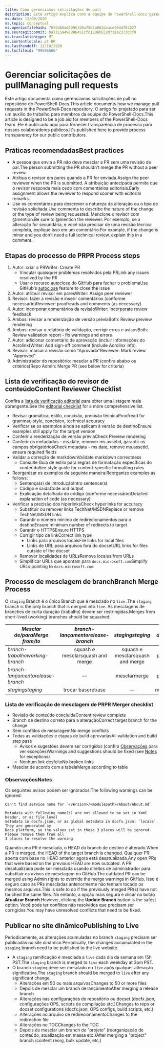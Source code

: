 ```yaml
---
title: Como gerenciamos solicitações de pull
description: Este artigo explica como a equipe do PowerShell-Docs gerencia solicitações de pull.
ms.date: 12/09/2020
ms.topic: conceptual
ms.openlocfilehash: 7050db6ad30963d0a75b2a083daace494d703027
ms.sourcegitcommit: ba7315a496986451cfc1296b659d73ea2373d3f0
ms.translationtype: MT
ms.contentlocale: pt-BR
ms.lasthandoff: 12/10/2020
ms.locfileid: "99596566"
---
```

# <a name="managing-pull-requests"></a><span data-ttu-id="dbc88-103">Gerenciar solicitações de pull</span><span class="sxs-lookup"><span data-stu-id="dbc88-103">Managing pull requests</span></span>

<span data-ttu-id="dbc88-104">Este artigo documenta como gerenciamos solicitações de pull no repositório do PowerShell-Docs.</span><span class="sxs-lookup"><span data-stu-id="dbc88-104">This article documents how we manage pull requests in the PowerShell-Docs repository.</span></span> <span data-ttu-id="dbc88-105">O artigo foi projetado para ser um auxílio de trabalho para membros da equipe do PowerShell-Docs.</span><span class="sxs-lookup"><span data-stu-id="dbc88-105">This article is designed to be a job aid for members of the PowerShell-Docs team.</span></span> <span data-ttu-id="dbc88-106">Ele é publicado aqui para fornecer transparência de processo para nossos colaboradores públicos.</span><span class="sxs-lookup"><span data-stu-id="dbc88-106">It's published here to provide process transparency for our public contributors.</span></span>

## <a name="best-practices"></a><span data-ttu-id="dbc88-107">Práticas recomendadas</span><span class="sxs-lookup"><span data-stu-id="dbc88-107">Best practices</span></span>

- <span data-ttu-id="dbc88-108">A pessoa que envia a PR não deve mesclar a PR sem uma revisão de par.</span><span class="sxs-lookup"><span data-stu-id="dbc88-108">The person submitting the PR shouldn't merge the PR without a peer review.</span></span>
- <span data-ttu-id="dbc88-109">Atribua o revisor em pares quando a PR for enviada.</span><span class="sxs-lookup"><span data-stu-id="dbc88-109">Assign the peer reviewer when the PR is submitted.</span></span> <span data-ttu-id="dbc88-110">A atribuição antecipada permite que o revisor responda mais cedo com comentários editoriais.</span><span class="sxs-lookup"><span data-stu-id="dbc88-110">Early assignment allows the reviewer to respond sooner with editorial remarks.</span></span>
- <span data-ttu-id="dbc88-111">Use os comentários para descrever a natureza da alteração ou o tipo de revisão solicitada.</span><span class="sxs-lookup"><span data-stu-id="dbc88-111">Use comments to describe the nature of the change or the type of review being requested.</span></span> <span data-ttu-id="dbc88-112">Mencione o revisor com @mention.</span><span class="sxs-lookup"><span data-stu-id="dbc88-112">Be sure to @mention the reviewer.</span></span> <span data-ttu-id="dbc88-113">Por exemplo, se a alteração for secundária, e você não precisar de uma revisão técnica completa, explique isso em um comentário.</span><span class="sxs-lookup"><span data-stu-id="dbc88-113">For example, if the change is minor and you don't need a full technical review, explain this in a comment.</span></span>

## <a name="pr-process-steps"></a><span data-ttu-id="dbc88-114">Etapas do processo de PR</span><span class="sxs-lookup"><span data-stu-id="dbc88-114">PR Process steps</span></span>

1. <span data-ttu-id="dbc88-115">Autor: criar a PR</span><span class="sxs-lookup"><span data-stu-id="dbc88-115">Writer: Create PR</span></span>
   - <span data-ttu-id="dbc88-116">Vincular quaisquer problemas resolvidos pela PR</span><span class="sxs-lookup"><span data-stu-id="dbc88-116">Link any issues resolved by the PR</span></span>
   - <span data-ttu-id="dbc88-117">Usar o recurso [autoclose](https://help.github.com/en/articles/closing-issues-using-keywords) do GitHub para fechar o problema</span><span class="sxs-lookup"><span data-stu-id="dbc88-117">Use GitHub's [autoclose](https://help.github.com/en/articles/closing-issues-using-keywords) feature to close the issue</span></span>
1. <span data-ttu-id="dbc88-118">Autor: atribuir revisor em pares</span><span class="sxs-lookup"><span data-stu-id="dbc88-118">Writer: Assign peer reviewer</span></span>
1. <span data-ttu-id="dbc88-119">Revisor: fazer a revisão e inserir comentários (conforme necessário)</span><span class="sxs-lookup"><span data-stu-id="dbc88-119">Reviewer: proofreads and comments (as necessary)</span></span>
1. <span data-ttu-id="dbc88-120">Autor: incorporar comentários da revisão</span><span class="sxs-lookup"><span data-stu-id="dbc88-120">Writer: Incorporate review feedback</span></span>
1. <span data-ttu-id="dbc88-121">Ambos: revisar a renderização de versão prévia</span><span class="sxs-lookup"><span data-stu-id="dbc88-121">Both: Review preview rendering</span></span>
1. <span data-ttu-id="dbc88-122">Ambos: revisar o relatório de validação, corrigir erros e avisos</span><span class="sxs-lookup"><span data-stu-id="dbc88-122">Both: Review validation report - fix warnings and errors</span></span>
1. <span data-ttu-id="dbc88-123">Autor: adicionar comentário de aprovação (incluir informações do Acrolinx)</span><span class="sxs-lookup"><span data-stu-id="dbc88-123">Writer: Add sign-off comment (include Acrolinx info)</span></span>
1. <span data-ttu-id="dbc88-124">Revisor: marcar a revisão como "Aprovada"</span><span class="sxs-lookup"><span data-stu-id="dbc88-124">Reviewer: Mark review "Approved"</span></span>
1. <span data-ttu-id="dbc88-125">Administrador do repositório: mesclar a PR (confira abaixo os critérios)</span><span class="sxs-lookup"><span data-stu-id="dbc88-125">Repo Admin: Merge PR (see below for criteria)</span></span>

## <a name="content-reviewer-checklist"></a><span data-ttu-id="dbc88-126">Lista de verificação do revisor de conteúdo</span><span class="sxs-lookup"><span data-stu-id="dbc88-126">Content Reviewer Checklist</span></span>

<span data-ttu-id="dbc88-127">Confira a [lista de verificação editorial](editorial-checklist.md) para obter uma listagem mais abrangente.</span><span class="sxs-lookup"><span data-stu-id="dbc88-127">See the [editorial checklist](editorial-checklist.md) for a more comprehensive list.</span></span>

- <span data-ttu-id="dbc88-128">Revisar gramática, estilo, concisão, precisão técnica</span><span class="sxs-lookup"><span data-stu-id="dbc88-128">Proofread for grammar, style, concision, technical accuracy</span></span>
- <span data-ttu-id="dbc88-129">Verificar se os exemplos ainda se aplicam à versão de destino</span><span class="sxs-lookup"><span data-stu-id="dbc88-129">Ensure examples still apply for the target version</span></span>
- <span data-ttu-id="dbc88-130">Conferir a renderização de versão prévia</span><span class="sxs-lookup"><span data-stu-id="dbc88-130">Check Preview rendering</span></span>
- <span data-ttu-id="dbc88-131">Conferir os metadados – ms.date, remover ms.assetid, garantir os campos obrigatórios</span><span class="sxs-lookup"><span data-stu-id="dbc88-131">Check metadata - ms.date, remove ms.assetid, ensure required fields</span></span>
- <span data-ttu-id="dbc88-132">Validar a correção de markdown</span><span class="sxs-lookup"><span data-stu-id="dbc88-132">Validate markdown correctness</span></span>
  - <span data-ttu-id="dbc88-133">Consulte Guia de estilo para regras de formatação específicas do conteúdo</span><span class="sxs-lookup"><span data-stu-id="dbc88-133">See style guide for content-specific formatting rules</span></span>
- <span data-ttu-id="dbc88-134">Reorganizar os exemplos da seguinte maneira:</span><span class="sxs-lookup"><span data-stu-id="dbc88-134">Reorganize examples as follows:</span></span>
  - <span data-ttu-id="dbc88-135">Sentença(s) de introdução</span><span class="sxs-lookup"><span data-stu-id="dbc88-135">Intro sentence(s)</span></span>
  - <span data-ttu-id="dbc88-136">Código e saída</span><span class="sxs-lookup"><span data-stu-id="dbc88-136">Code and output</span></span>
  - <span data-ttu-id="dbc88-137">Explicação detalhada do código (conforme necessário)</span><span class="sxs-lookup"><span data-stu-id="dbc88-137">Detailed explanation of code (as necessary)</span></span>
- <span data-ttu-id="dbc88-138">Verificar a precisão dos hiperlinks</span><span class="sxs-lookup"><span data-stu-id="dbc88-138">Check hyperlinks for accuracy</span></span>
  - <span data-ttu-id="dbc88-139">Substituir ou remover links TechNet/MSDN</span><span class="sxs-lookup"><span data-stu-id="dbc88-139">Replace or remove TechNet/MSDN links</span></span>
  - <span data-ttu-id="dbc88-140">Garantir o número mínimo de redirecionamentos para o destino</span><span class="sxs-lookup"><span data-stu-id="dbc88-140">Ensure minimum number of redirects to target</span></span>
  - <span data-ttu-id="dbc88-141">Garantir o HTTPS</span><span class="sxs-lookup"><span data-stu-id="dbc88-141">Ensure HTTPS</span></span>
  - <span data-ttu-id="dbc88-142">Corrigir tipo de link</span><span class="sxs-lookup"><span data-stu-id="dbc88-142">Correct link type</span></span>
    - <span data-ttu-id="dbc88-143">Links para arquivos locais</span><span class="sxs-lookup"><span data-stu-id="dbc88-143">File links for local files</span></span>
    - <span data-ttu-id="dbc88-144">Links de URL para arquivos fora do docset</span><span class="sxs-lookup"><span data-stu-id="dbc88-144">URL links for files outside of the docset</span></span>
  - <span data-ttu-id="dbc88-145">Remover localidades de URLs</span><span class="sxs-lookup"><span data-stu-id="dbc88-145">Remove locales from URLs</span></span>
  - <span data-ttu-id="dbc88-146">Simplificar URLs que apontam para `docs.microsoft.com`</span><span class="sxs-lookup"><span data-stu-id="dbc88-146">Simplify URLs pointing to `docs.microsoft.com`</span></span>

## <a name="branch-merge-process"></a><span data-ttu-id="dbc88-147">Processo de mesclagem de branch</span><span class="sxs-lookup"><span data-stu-id="dbc88-147">Branch Merge Process</span></span>

<span data-ttu-id="dbc88-148">O `staging` Branch é o único Branch que é mesclado no `live` .</span><span class="sxs-lookup"><span data-stu-id="dbc88-148">The `staging` branch is the only branch that is merged into `live`.</span></span> <span data-ttu-id="dbc88-149">As mesclagens de branches de curta duração (trabalho) devem ser restringidas.</span><span class="sxs-lookup"><span data-stu-id="dbc88-149">Merges from short-lived (working) branches should be squashed.</span></span>

| <span data-ttu-id="dbc88-150">*Mesclar de/para*</span><span class="sxs-lookup"><span data-stu-id="dbc88-150">*Merge from/to*</span></span>  | <span data-ttu-id="dbc88-151">*branch-lançamento*</span><span class="sxs-lookup"><span data-stu-id="dbc88-151">*release-branch*</span></span> | <span data-ttu-id="dbc88-152">*staging*</span><span class="sxs-lookup"><span data-stu-id="dbc88-152">*staging*</span></span>        | <span data-ttu-id="dbc88-153">*dinâmico*</span><span class="sxs-lookup"><span data-stu-id="dbc88-153">*live*</span></span>      |
| ---------------- |:----------------:|:----------------:|:-----------:|
| <span data-ttu-id="dbc88-154">*branch-trabalho*</span><span class="sxs-lookup"><span data-stu-id="dbc88-154">*working-branch*</span></span> | <span data-ttu-id="dbc88-155">squash e mesclar</span><span class="sxs-lookup"><span data-stu-id="dbc88-155">squash and merge</span></span> | <span data-ttu-id="dbc88-156">squash e mesclar</span><span class="sxs-lookup"><span data-stu-id="dbc88-156">squash and merge</span></span> | <span data-ttu-id="dbc88-157">Não permitido</span><span class="sxs-lookup"><span data-stu-id="dbc88-157">Not allowed</span></span> |
| <span data-ttu-id="dbc88-158">*branch-lançamento*</span><span class="sxs-lookup"><span data-stu-id="dbc88-158">*release-branch*</span></span> | &mdash;          | <span data-ttu-id="dbc88-159">mesclar</span><span class="sxs-lookup"><span data-stu-id="dbc88-159">merge</span></span>            | <span data-ttu-id="dbc88-160">Não permitido</span><span class="sxs-lookup"><span data-stu-id="dbc88-160">Not allowed</span></span> |
| <span data-ttu-id="dbc88-161">*staging*</span><span class="sxs-lookup"><span data-stu-id="dbc88-161">*staging*</span></span>        | <span data-ttu-id="dbc88-162">trocar base</span><span class="sxs-lookup"><span data-stu-id="dbc88-162">rebase</span></span>           | &mdash;          | <span data-ttu-id="dbc88-163">mesclar</span><span class="sxs-lookup"><span data-stu-id="dbc88-163">merge</span></span>       |

### <a name="pr-merger-checklist"></a><span data-ttu-id="dbc88-164">Lista de verificação de mesclagem de PR</span><span class="sxs-lookup"><span data-stu-id="dbc88-164">PR Merger checklist</span></span>

- <span data-ttu-id="dbc88-165">Revisão de conteúdo concluída</span><span class="sxs-lookup"><span data-stu-id="dbc88-165">Content review complete</span></span>
- <span data-ttu-id="dbc88-166">Branch de destino correto para a alteração</span><span class="sxs-lookup"><span data-stu-id="dbc88-166">Correct target branch for the change</span></span>
- <span data-ttu-id="dbc88-167">Sem conflitos de mesclagem</span><span class="sxs-lookup"><span data-stu-id="dbc88-167">No merge conflicts</span></span>
- <span data-ttu-id="dbc88-168">Todas as validações e etapas de build aprovadas</span><span class="sxs-lookup"><span data-stu-id="dbc88-168">All validation and build step pass</span></span>
  - <span data-ttu-id="dbc88-169">Avisos e sugestões devem ser corrigidos (confira [Observações](#notes) para ver exceções)</span><span class="sxs-lookup"><span data-stu-id="dbc88-169">Warnings and suggestions should be fixed (see [Notes](#notes) for exceptions)</span></span>
  - <span data-ttu-id="dbc88-170">Nenhum link desfeito</span><span class="sxs-lookup"><span data-stu-id="dbc88-170">No broken links</span></span>
- <span data-ttu-id="dbc88-171">Mesclar de acordo com a tabela</span><span class="sxs-lookup"><span data-stu-id="dbc88-171">Merge according to table</span></span>

### <a name="notes"></a><span data-ttu-id="dbc88-172">Observações</span><span class="sxs-lookup"><span data-stu-id="dbc88-172">Notes</span></span>

<span data-ttu-id="dbc88-173">Os seguintes avisos podem ser ignorados:</span><span class="sxs-lookup"><span data-stu-id="dbc88-173">The following warnings can be ignored:</span></span>

```
Can't find service name for `<version>/<modulepath>/About/About.md`
```

```
Metadata with following name(s) are not allowed to be set in Yaml header, or as file level
metadata in docfx.json, or as global metadata in docfx.json: `locale`. They are generated by
Docs platform, so the values set in these 3 places will be ignored. Please remove them from all
3 places to resolve the warning.
```

<span data-ttu-id="dbc88-174">Quando uma PR é mesclada, o HEAD do branch de destino é alterado.</span><span class="sxs-lookup"><span data-stu-id="dbc88-174">When a PR is merged, the HEAD of the target branch is changed.</span></span> <span data-ttu-id="dbc88-175">Qualquer PR aberta com base no HEAD anterior agora está desatualizada.</span><span class="sxs-lookup"><span data-stu-id="dbc88-175">Any open PRs that were based on the previous HEAD are now outdated.</span></span> <span data-ttu-id="dbc88-176">A PR desatualizada pode ser mesclada usando direitos de administrador para substituir os avisos de mesclagem no GitHub.</span><span class="sxs-lookup"><span data-stu-id="dbc88-176">The outdated PR can be merged using Admin rights to override the merge warnings in GitHub.</span></span> <span data-ttu-id="dbc88-177">Isso é seguro caso as PRs mescladas anteriormente não tenham tocado os mesmos arquivos.</span><span class="sxs-lookup"><span data-stu-id="dbc88-177">This is safe to do if the previously merged PR(s) have not touched the same files.</span></span> <span data-ttu-id="dbc88-178">No entanto, a opção mais segura é clicar no botão **Atualizar Branch**.</span><span class="sxs-lookup"><span data-stu-id="dbc88-178">However, clicking the **Update Branch** button is the safest option.</span></span> <span data-ttu-id="dbc88-179">Você pode ter conflitos não resolvidos que precisam ser corrigidos.</span><span class="sxs-lookup"><span data-stu-id="dbc88-179">You may have unresolved conflicts that need to be fixed.</span></span>

## <a name="publishing-to-live"></a><span data-ttu-id="dbc88-180">Publicar no site dinâmico</span><span class="sxs-lookup"><span data-stu-id="dbc88-180">Publishing to Live</span></span>

<span data-ttu-id="dbc88-181">Periodicamente, as alterações acumuladas no branch `staging` precisam ser publicadas no site dinâmico.</span><span class="sxs-lookup"><span data-stu-id="dbc88-181">Periodically, the changes accumulated in the `staging` branch need to be published to the live website.</span></span>

- <span data-ttu-id="dbc88-182">A `staging` ramificação é mesclada a `live` cada dia da semana em 15h PST.</span><span class="sxs-lookup"><span data-stu-id="dbc88-182">The `staging` branch is merged to `live` each weekday at 3pm PST.</span></span>
- <span data-ttu-id="dbc88-183">O branch `staging` deve ser mesclado no `live` após qualquer alteração significativa.</span><span class="sxs-lookup"><span data-stu-id="dbc88-183">The `staging` branch should be merged to `live` after any significant change.</span></span>
  - <span data-ttu-id="dbc88-184">Alterações em 50 ou mais arquivos</span><span class="sxs-lookup"><span data-stu-id="dbc88-184">Changes to 50 or more files</span></span>
  - <span data-ttu-id="dbc88-185">Depois de mesclar um branch de lançamento</span><span class="sxs-lookup"><span data-stu-id="dbc88-185">After merging a release branch</span></span>
  - <span data-ttu-id="dbc88-186">Alterações nas configurações de repositório ou docset (docfx.json, configurações OPS, scripts de compilação etc.)</span><span class="sxs-lookup"><span data-stu-id="dbc88-186">Changes to repo or docset configurations (docfx.json, OPS configs, build scripts, etc.)</span></span>
  - <span data-ttu-id="dbc88-187">Alterações no arquivo de redirecionamento</span><span class="sxs-lookup"><span data-stu-id="dbc88-187">Changes to the redirection file</span></span>
  - <span data-ttu-id="dbc88-188">Alterações no TOC</span><span class="sxs-lookup"><span data-stu-id="dbc88-188">Changes to the TOC</span></span>
  - <span data-ttu-id="dbc88-189">Depois de mesclar um branch de "projeto" (reorganização de conteúdo, atualização em massa etc.)</span><span class="sxs-lookup"><span data-stu-id="dbc88-189">After merging a "project" branch (content reorg, bulk update, etc.)</span></span>
